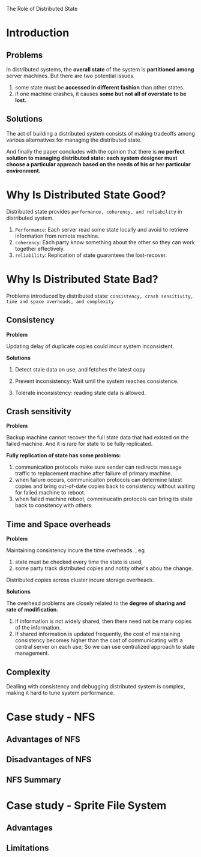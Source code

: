 The Role of Distributed State

# Introduction

## Problems

In distributed systems, the **overall state** of the system is **partitioned among** server machines. But there are two potential issues.

1. some state must be **accessed in different fashion** than other states. 
2. if one machine crashes, it causes **some but not all of overstate to be lost.** 

## Solutions

The act of building a distributed system consists of making tradeoffs among various alternatives for managing the distributed state. 

And finally the paper concludes with the opinion that there is **no perfect solution to managing distributed state: each system designer must choose a particular approach based on the needs of his or her particular environment.**

# Why Is Distributed State Good?

Distributed state provides `performance, coherency, and reliability` in distributed system.

1. `Performance`: Each server read some state locally and avoid to retrieve information from remote machine.
2. `coherency`: Each party know something about the other so they can work together effectively. 
3. `reliability`: Replication of state guarantees the lost-recover. 

# Why Is Distributed State Bad?

Problems introduced by distributed state: `consistency, crash sensitivity, time and space overheads, and complexity`

## Consistency

**Problem**

Updating delay of duplicate copies could incur system inconsistent. 

**Solutions**

1. Detect stale data on use, and fetches the latest copy

2. Prevent inconsistency: Wait until the system reaches consistence. 

3. Tolerate inconsistency: reading stale data is allowed. 

## Crash sensitivity 

**Problem**

Backup machine cannot recover the full state data that had existed on the failed machine. And it is rare for state to be fully replicated. 

**Fully replication of state has some problems:**

1. communication protocols make sure sender can redirects message traffic to replacement machine after failure of primary machine. 
2. when failure occurs, communicaiton protocols can determine latest copies and bring out-of-date copies back to consistency without waiting for failed machine to reboot. 
3. when failed machine reboot, comminucatin protocols can bring its state back to consitency with others. 

## Time and Space overheads

**Problem**

Maintaining consistency incure the time overheads. , eg 

1. state must be checked every time the state is used, 
2. some party track distributed copies and notity other's abou the change. 

Distributed copies across cluster incure storage overheads. 

**Solutions**

The overhead problems are closely related to the **degree of sharing and rate of modification.** 

1. If information is not widely shared, then there need not be many copies of the information. 
2. If shared information is updated frequently, the cost of maintaining consistency becomes higher than the cost of communicating with a central server on each use; So we can use centralized approach to state management.

## Complexity

Dealling with consistency and debugging distributed system is complex, making it hard to tune system performance. 

# Case study - NFS

## Advantages of NFS



## Disadvantages of NFS



## NFS Summary



# Case study - Sprite File System

## Advantages

## Limitations

